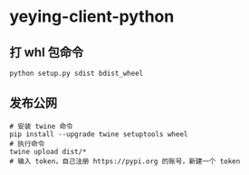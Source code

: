 # yeying-client-python

## 打 whl 包命令

    python setup.py sdist bdist_wheel

## 发布公网

    # 安装 twine 命令
    pip install --upgrade twine setuptools wheel
    # 执行命令
    twine upload dist/*
    # 输入 token，自己注册 https://pypi.org 的账号，新建一个 token
    
